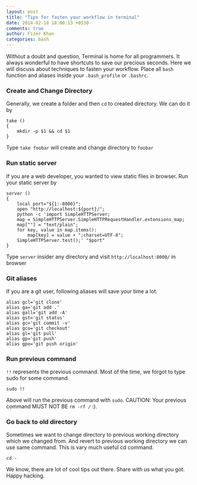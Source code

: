 ```yaml
---
layout: post
title: "Tips for fasten your workflow in terminal"
date: 2014-02-18 18:00:13 +0530
comments: true
author: Fizer Khan
categories: bash
---
```


Without a doubt and question, Terminal is home for all programmers.
It always wonderful to have shortcuts to save our precious seconds.
Here we will discuss about techniques to fasten your workflow.
Place all `bash` function and aliases inside your `.bash_profile` or `.bashrc`.

### Create and Change Directory

Generally, we create a folder and then `cd` to created directory.
We can do it by

    take ()
    {
        mkdir -p $1 && cd $1
    }

Type `take foobar` will create and change directory to `foobar`

### Run static server

If you are a web developer, you wanted to view static files in browser.
Run your static server by

    server ()
    {
        local port="${1:-8000}";
        open "http://localhost:${port}/";
        python -c 'import SimpleHTTPServer;
        map = SimpleHTTPServer.SimpleHTTPRequestHandler.extensions_map;
        map[""] = "text/plain";
        for key, value in map.items():
            map[key] = value + ";charset=UTF-8";
        SimpleHTTPServer.test();' "$port"
    }

Type `server` insider any directory and visit `http://localhost:8000/` in browser

### Git aliases

If you are a git user, following aliases will save your time a lot.

    alias gcl='git clone'
    alias ga='git add .'
    alias gall='git add -A'
    alias gst='git status'
    alias gc='git commit -v'
    alias gco='git checkout'
    alias gl='git pull'
    alias gp='git push'
    alias gpo='git push origin'

### Run previous command

`!!` represents the previous command. Most of the time, we forgot to type sudo for
some command.

    sudo !!

Above will run the previous command with `sudo`. CAUTION: Your previous command MUST NOT BE
 `rm -rf /` :).

### Go back to old directory

Sometimes we want to change directory to previous working directory which we changed from. And revert to previous working directory we can use same command. This is vary much useful cd command.

    cd -


We know, there are lot of cool tips out there. Share with us what you got.
Happy hacking.


